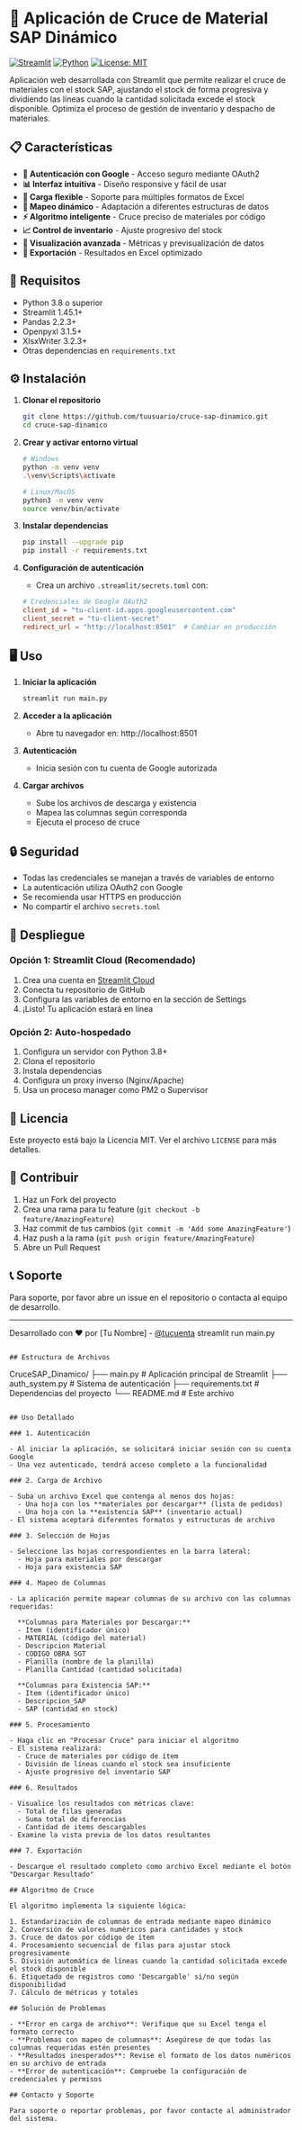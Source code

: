 # 🚀 Aplicación de Cruce de Material SAP Dinámico

[![Streamlit](https://img.shields.io/badge/Streamlit-FF4B4B?style=for-the-badge&logo=Streamlit&logoColor=white)](https://streamlit.io/)
[![Python](https://img.shields.io/badge/Python-3.8%2B-blue.svg)](https://www.python.org/)
[![License: MIT](https://img.shields.io/badge/License-MIT-yellow.svg)](https://opensource.org/licenses/MIT)

Aplicación web desarrollada con Streamlit que permite realizar el cruce de materiales con el stock SAP, ajustando el stock de forma progresiva y dividiendo las líneas cuando la cantidad solicitada excede el stock disponible. Optimiza el proceso de gestión de inventario y despacho de materiales.

## 📋 Características

- **🔐 Autenticación con Google** - Acceso seguro mediante OAuth2
- **📊 Interfaz intuitiva** - Diseño responsive y fácil de usar
- **🔄 Carga flexible** - Soporte para múltiples formatos de Excel
- **🎯 Mapeo dinámico** - Adaptación a diferentes estructuras de datos
- **⚡ Algoritmo inteligente** - Cruce preciso de materiales por código
- **📈 Control de inventario** - Ajuste progresivo del stock
- **📱 Visualización avanzada** - Métricas y previsualización de datos
- **💾 Exportación** - Resultados en Excel optimizado

## 🚀 Requisitos

- Python 3.8 o superior
- Streamlit 1.45.1+
- Pandas 2.2.3+
- Openpyxl 3.1.5+
- XlsxWriter 3.2.3+
- Otras dependencias en `requirements.txt`

## ⚙️ Instalación

1. **Clonar el repositorio**
   ```bash
   git clone https://github.com/tuusuario/cruce-sap-dinamico.git
   cd cruce-sap-dinamico
   ```

2. **Crear y activar entorno virtual**
   ```bash
   # Windows
   python -m venv venv
   .\venv\Scripts\activate

   # Linux/MacOS
   python3 -m venv venv
   source venv/bin/activate
   ```

3. **Instalar dependencias**
   ```bash
   pip install --upgrade pip
   pip install -r requirements.txt
   ```

4. **Configuración de autenticación**
   - Crea un archivo `.streamlit/secrets.toml` con:
   ```toml
   # Credenciales de Google OAuth2
   client_id = "tu-client-id.apps.googleusercontent.com"
   client_secret = "tu-client-secret"
   redirect_url = "http://localhost:8501"  # Cambiar en producción
   ```

## 🖥️ Uso

1. **Iniciar la aplicación**
   ```bash
   streamlit run main.py
   ```

2. **Acceder a la aplicación**
   - Abre tu navegador en: http://localhost:8501

3. **Autenticación**
   - Inicia sesión con tu cuenta de Google autorizada

4. **Cargar archivos**
   - Sube los archivos de descarga y existencia
   - Mapea las columnas según corresponda
   - Ejecuta el proceso de cruce

## 🔒 Seguridad

- Todas las credenciales se manejan a través de variables de entorno
- La autenticación utiliza OAuth2 con Google
- Se recomienda usar HTTPS en producción
- No compartir el archivo `secrets.toml`

## 🚀 Despliegue

### Opción 1: Streamlit Cloud (Recomendado)

1. Crea una cuenta en [Streamlit Cloud](https://streamlit.io/cloud)
2. Conecta tu repositorio de GitHub
3. Configura las variables de entorno en la sección de Settings
4. ¡Listo! Tu aplicación estará en línea

### Opción 2: Auto-hospedado

1. Configura un servidor con Python 3.8+
2. Clona el repositorio
3. Instala dependencias
4. Configura un proxy inverso (Nginx/Apache)
5. Usa un proceso manager como PM2 o Supervisor

## 📝 Licencia

Este proyecto está bajo la Licencia MIT. Ver el archivo `LICENSE` para más detalles.

## 🤝 Contribuir

1. Haz un Fork del proyecto
2. Crea una rama para tu feature (`git checkout -b feature/AmazingFeature`)
3. Haz commit de tus cambios (`git commit -m 'Add some AmazingFeature'`)
4. Haz push a la rama (`git push origin feature/AmazingFeature`)
5. Abre un Pull Request

## 📞 Soporte

Para soporte, por favor abre un issue en el repositorio o contacta al equipo de desarrollo.

---

Desarrollado con ❤️ por [Tu Nombre] - [@tucuenta](https://github.com/tucuenta)
   streamlit run main.py
   ```

## Estructura de Archivos

```
CruceSAP_Dinamico/
├── main.py              # Aplicación principal de Streamlit
├── auth_system.py       # Sistema de autenticación
├── requirements.txt     # Dependencias del proyecto
└── README.md            # Este archivo
```

## Uso Detallado

### 1. Autenticación

- Al iniciar la aplicación, se solicitará iniciar sesión con su cuenta Google
- Una vez autenticado, tendrá acceso completo a la funcionalidad

### 2. Carga de Archivo

- Suba un archivo Excel que contenga al menos dos hojas:
  - Una hoja con los **materiales por descargar** (lista de pedidos)
  - Una hoja con la **existencia SAP** (inventario actual)
- El sistema aceptará diferentes formatos y estructuras de archivo

### 3. Selección de Hojas

- Seleccione las hojas correspondientes en la barra lateral:
  - Hoja para materiales por descargar
  - Hoja para existencia SAP

### 4. Mapeo de Columnas

- La aplicación permite mapear columnas de su archivo con las columnas requeridas:
  
  **Columnas para Materiales por Descargar:**
  - Item (identificador único)
  - MATERIAL (código del material)
  - Descripcion Material
  - CODIGO OBRA SGT
  - Planilla (nombre de la planilla)
  - Planilla Cantidad (cantidad solicitada)
  
  **Columnas para Existencia SAP:**
  - Item (identificador único)
  - Descripcion_SAP
  - SAP (cantidad en stock)

### 5. Procesamiento

- Haga clic en "Procesar Cruce" para iniciar el algoritmo
- El sistema realizará:
  - Cruce de materiales por código de ítem
  - División de líneas cuando el stock sea insuficiente
  - Ajuste progresivo del inventario SAP

### 6. Resultados

- Visualice los resultados con métricas clave:
  - Total de filas generadas
  - Suma total de diferencias
  - Cantidad de items descargables
- Examine la vista previa de los datos resultantes

### 7. Exportación

- Descargue el resultado completo como archivo Excel mediante el botón "Descargar Resultado"

## Algoritmo de Cruce

El algoritmo implementa la siguiente lógica:

1. Estandarización de columnas de entrada mediante mapeo dinámico
2. Conversión de valores numéricos para cantidades y stock
3. Cruce de datos por código de ítem
4. Procesamiento secuencial de filas para ajustar stock progresivamente
5. División automática de líneas cuando la cantidad solicitada excede el stock disponible
6. Etiquetado de registros como 'Descargable' si/no según disponibilidad
7. Cálculo de métricas y totales

## Solución de Problemas

- **Error en carga de archivo**: Verifique que su Excel tenga el formato correcto
- **Problemas con mapeo de columnas**: Asegúrese de que todas las columnas requeridas estén presentes
- **Resultados inesperados**: Revise el formato de los datos numéricos en su archivo de entrada
- **Error de autenticación**: Compruebe la configuración de credenciales y permisos

## Contacto y Soporte

Para soporte o reportar problemas, por favor contacte al administrador del sistema.

